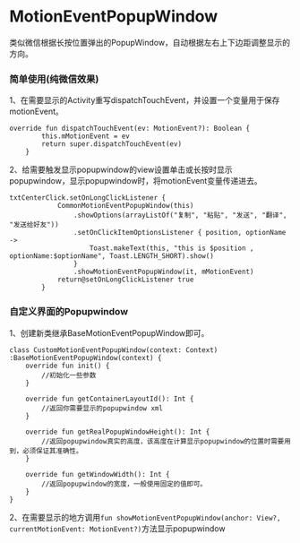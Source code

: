 # MotionEventPopupWindow
类似微信根据长按位置弹出的PopupWindow，自动根据左右上下边距调整显示的方向。

### 简单使用(纯微信效果)

1、在需要显示的Activity重写dispatchTouchEvent，并设置一个变量用于保存motionEvent。

```
override fun dispatchTouchEvent(ev: MotionEvent?): Boolean {
        this.mMotionEvent = ev
        return super.dispatchTouchEvent(ev)
    }
```

2、给需要触发显示popupwindow的view设置单击或长按时显示popupwindow，显示popupwindow时，将motionEvent变量传递进去。

```
txtCenterClick.setOnLongClickListener {
            CommonMotionEventPopupWindow(this)
                .showOptions(arrayListOf("复制", "粘贴", "发送", "翻译", "发送给好友"))
                .setOnClickItemOptionsListener { position, optionName ->
                    Toast.makeText(this, "this is $position , optionName:$optionName", Toast.LENGTH_SHORT).show()
                }
                .showMotionEventPopupWindow(it, mMotionEvent)
            return@setOnLongClickListener true
        }
```

### 自定义界面的Popupwindow

1、创建新类继承BaseMotionEventPopupWindow即可。

```
class CustomMotionEventPopupWindow(context: Context) :BaseMotionEventPopupWindow(context) {
    override fun init() {
        //初始化一些参数
    }

    override fun getContainerLayoutId(): Int {
        //返回你需要显示的popupwindow xml
    }

    override fun getRealPopupWindowHeight(): Int {
        //返回popupwindow真实的高度，该高度在计算显示popupwindow的位置时需要用到，必须保证其准确性。
    }

    override fun getWindowWidth(): Int {
        //返回popupwindow的宽度，一般使用固定的值即可。
    }
}

```
2、在需要显示的地方调用``` fun showMotionEventPopupWindow(anchor: View?, currentMotionEvent: MotionEvent?) ```方法显示popupwindow
